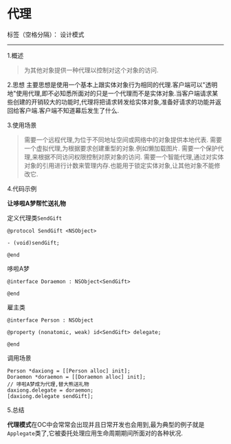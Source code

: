 ﻿# 代理

标签（空格分隔）： 设计模式

---
1.概述

> 为其他对象提供一种代理以控制对这个对象的访问.


2.思想
主要思想是使用一个基本上跟实体对象行为相同的代理.客户端可以"透明地"使用代理,即不必知悉所面对的只是一个代理而不是实体对象.当客户端请求某些创建的开销较大的功能时,代理将把请求转发给实体对象,准备好请求的功能并返回给客户端.客户端不知道幕后发生了什么.


3.使用场景

> 需要一个远程代理,为位于不同地址空间或网络中的对象提供本地代表.
> 需要一个虚拟代理,为根据要求创建重型的对象.例如懒加载图片.
> 需要一个保护代理,来根据不同访问权限控制对原对象的访问.
> 需要一个智能代理,通过对实体对象的引用进行计数来管理内存.也能用于锁定实体对象,让其他对象不能修改它.



4.代码示例

**让哆啦A梦帮忙送礼物**

定义代理类`SendGift`
```
@protocol SendGift <NSObject>

- (void)sendGift;

@end
```

哆啦A梦
```
@interface Doraemon : NSObject<SendGift>

@end
```

雇主类
```
@interface Person : NSObject

@property (nonatomic, weak) id<SendGift> delegate;

@end
```

调用场景
```
Person *daxiong = [[Person alloc] init];
Doraemon *doraemon = [[Doraemon alloc] init];
// 哆啦A梦成为代理,替大熊送礼物
daxiong.delegate = doraemon;
[daxiong.delegate sendGift];
```

5.总结

**代理模式**在OC中会常常会出现并且日常开发也会用到,最为典型的例子就是`Applegate`类了,它被委托处理应用生命周期期间所面对的各种状况.

    
    

    

 
